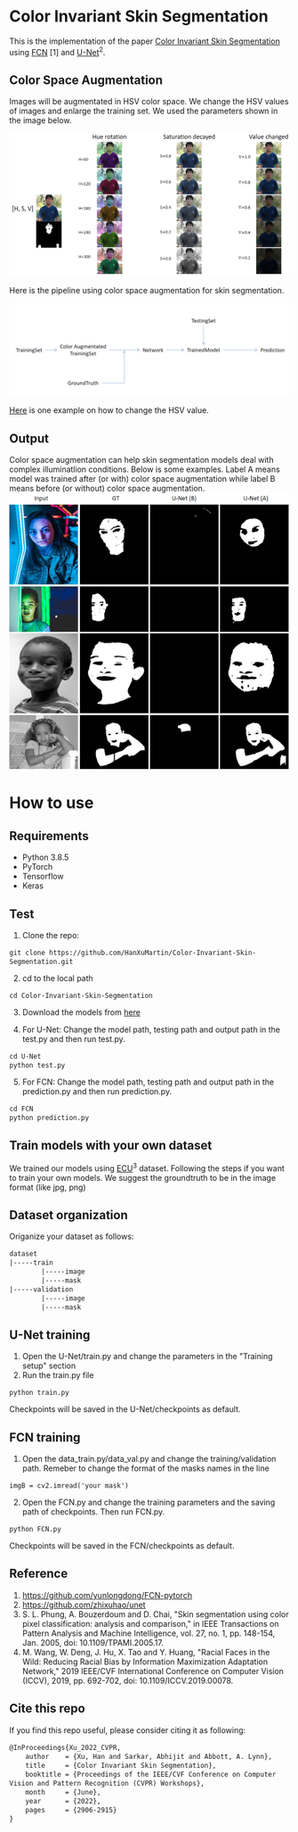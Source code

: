 # Color Invariant Skin Segmentation

This is the implementation of the paper [Color Invariant Skin Segmentation](https://openaccess.thecvf.com/content/CVPR2022W/FaDE-TCV/papers/Xu_Color_Invariant_Skin_Segmentation_CVPRW_2022_paper.pdf) using [FCN](https://github.com/yunlongdong/FCN-pytorch) [1] and [U-Net](https://github.com/zhixuhao/unet)<sup>2</sup>.

## Color Space Augmentation

Images will be augmentated in HSV color space. We change the HSV values of images and enlarge the training set. We used the parameters shown in the image below.


![color augmentation](https://github.com/HanXuMartin/Color-Invariant-Skin-Segmentation/blob/main/color%20augmentation/color_augmentation.png)

Here is the pipeline using color space augmentation for skin segmentation.

![pipeline](https://github.com/HanXuMartin/Color-Invariant-Skin-Segmentation/blob/main/examples/pipeline.png)

[Here](https://github.com/HanXuMartin/Color-Invariant-Skin-Segmentation/blob/main/color%20augmentation/HSV_converter.py) is one example on how to change the HSV value.

## Output
Color space augmentation can help skin segmentation models deal with complex illuminatlion conditions. Below is some examples. Label A means model was trained after (or with) color space augmentation while label B means before (or without) color space augmentation.
![examples](https://github.com/HanXuMartin/Color-Invariant-Skin-Segmentation/blob/main/examples/results%20examples%201.png)
# How to use
## Requirements
- Python 3.8.5
- PyTorch
- Tensorflow
- Keras 
## Test
1. Clone the repo: 
```
git clone https://github.com/HanXuMartin/Color-Invariant-Skin-Segmentation.git
```
2. cd to the local path
```
cd Color-Invariant-Skin-Segmentation
```
3. Download the models from [here](https://drive.google.com/drive/folders/1QfoxabLN-UrsLwZjYXqmCYdHUkHxDJsf?usp=sharing)

4. For U-Net: Change the model path, testing path and output path in the test.py and then run test.py.
```
cd U-Net
python test.py
```
5. For FCN: Change the model path, testing path and output path in the prediction.py and then run prediction.py.
```
cd FCN
python prediction.py
```


## Train models with your own dataset

We trained our models using [ECU](https://ieeexplore.ieee.org/document/1359760)<sup>3</sup> dataset. Following the steps if you want to train your own models. We suggest the groundtruth to be in the image format (like jpg, png)
## Dataset organization
Origanize your dataset as follows:
```
dataset
|-----train
        |-----image
        |-----mask
|-----validation
        |-----image
        |-----mask
```
## U-Net training
1. Open the U-Net/train.py and change the parameters in the "Training setup" section
2. Run the train.py file
```
python train.py
```
Checkpoints will be saved in the U-Net/checkpoints as default. 
## FCN training
1. Open the data_train.py/data_val.py and change the training/validation path. Remeber to change the format of the masks names in the line 
```
imgB = cv2.imread('your mask')
```
2. Open the FCN.py and change the training parameters and the saving path of checkpoints. Then run FCN.py.
```
python FCN.py
```
Checkpoints will be saved in the FCN/checkpoints as default.

## Reference
1. https://github.com/yunlongdong/FCN-pytorch
2. https://github.com/zhixuhao/unet
3. S. L. Phung, A. Bouzerdoum and D. Chai, "Skin segmentation using color pixel classification: analysis and comparison," in IEEE Transactions on Pattern Analysis and Machine Intelligence, vol. 27, no. 1, pp. 148-154, Jan. 2005, doi: 10.1109/TPAMI.2005.17.
4. M. Wang, W. Deng, J. Hu, X. Tao and Y. Huang, "Racial Faces in the Wild: Reducing Racial Bias by Information Maximization Adaptation Network," 2019 IEEE/CVF International Conference on Computer Vision (ICCV), 2019, pp. 692-702, doi: 10.1109/ICCV.2019.00078.
## Cite this repo
If you find this repo useful, please consider citing it as following:
```
@InProceedings{Xu_2022_CVPR,
    author    = {Xu, Han and Sarkar, Abhijit and Abbott, A. Lynn},
    title     = {Color Invariant Skin Segmentation},
    booktitle = {Proceedings of the IEEE/CVF Conference on Computer Vision and Pattern Recognition (CVPR) Workshops},
    month     = {June},
    year      = {2022},
    pages     = {2906-2915}
}
```





